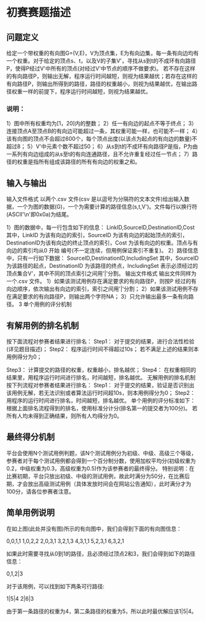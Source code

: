 初赛赛题描述
============


## 问题定义
给定一个带权重的有向图G=(V,E)，V为顶点集，E为有向边集，每一条有向边均有一个权重。对于给定的顶点s、t，以及V的子集V'，寻找从s到t的不成环有向路径P，使得P经过V'中所有的顶点(对经过V'中节点的顺序不做要求)。
若不存在这样的有向路径P，则输出无解，程序运行时间越短，则视为结果越优；若存在这样的有向路径P，则输出所得到的路径，路径的权重越小，则视为结果越优，在输出路径权重一样的前提下，程序运行时间越短，则视为结果越优。

### 说明：
1）图中所有权重均为[1，20]内的整数；
2）任一有向边的起点不等于终点；
3）连接顶点A至顶点B的有向边可能超过一条，其权重可能一样，也可能不一样；
4）该有向图的顶点不会超过600个，每个顶点出度(以该点为起点的有向边的数量)不超过8；
5）V'中元素个数不超过50；
6）从s到t的不成环有向路径P是指，P为由一系列有向边组成的从s至t的有向连通路径，且不允许重复经过任一节点；
7）路径的权重是指所有组成该路径的所有有向边的权重之和。


## 输入与输出
输入文件格式
以两个.csv 文件(csv 是以逗号为分隔符的文本文件)给出输入数据，一个为图的数据(G)，一个为需要计算的路径信息(s,t,V')。文件每行以换行符(ASCII'\n'即0x0a)为结尾。

1）图的数据中，每一行包含如下的信息：
LinkID,SourceID,DestinationID,Cost
其中，LinkID 为该有向边的索引，SourceID 为该有向边的起始顶点的索引，DestinationID为该有向边的终止顶点的索引，Cost 为该有向边的权重。顶点与有向边的索引均从0 开始 编号(不一定连续，但用例保证索引不重复)。
2）路径信息中，只有一行如下数据：
SourceID,DestinationID,IncludingSet
其中，SourceID 为该路径的起点，DestinationID 为该路径的终点，IncludingSet 表示必须经过的顶点集合V'，其中不同的顶点索引之间用'|'分割。
输出文件格式
输出文件同样为一个.csv 文件。
1）如果该测试用例存在满足要求的有向路径P，则按P 经过的有向边顺序，依次输出有向边的索引，索引之间用'|'分割；
2）如果该测试用例不存在满足要求的有向路径P，则输出两个字符NA；
3）只允许输出最多一条有向路径。
3 单个用例的评分机制


## 有解用例的排名机制
按下面流程对参赛者结果进行排名：
Step1： 对于提交的结果，进行合法性检验(详见题目描述)；
Step2： 程序运行时间不得超过10s；
若不满足上述的结果则本用例得分为0；


Step3： 计算提交的路径的权重，权重越小，排名越优；
Step4： 在权重相同的结果里，用程序运行时间进行排名，时间越短，排名越优。
无解用例的排名机制
按下列流程对参赛者结果进行排名：
Step1： 对于提交的结果，验证是否识别出该用例无解，若无法识别或者算法运行时间超10s，则本用例得分为0；
Step2： 用程序的运行时间进行排名，时间越短，排名越优。
单个用例的评分标准如下：
根据上面排名流程得到的排名，使用标准分计分(排名第一的提交者为100分)。
若所有人均未得到正确结果，则所有人均得分为0。


## 最终得分机制
平台会使用N个测试用例判题，该N个测试用例分为初级、中级、高级三个等级，参赛者对于每个测试用例都会得到一个百分制分数，使用加权平均分(初级权重为0.2，中级权重为0.3，高级权重为0.5)作为该参赛者的最终得分。
特别说明：在比赛初期，平台只放出初级、中级的测试用例，故此时满分为50分，在比赛后期，才会放出高级测试用例（具体发放时间会在网站公告通知），此时满分才为100分，请各位参赛者注意。


## 简单用例说明
在如上图(此处并没有图)所示的有向图中，我们会得到下面的有向图信息：

0,0,1,1
1,0,2,2
2,0,3,1
3,2,1,3
4,3,1,1
5,2,3,1
6,3,2,1

如果此时需要寻找从0到1的路径，且必须经过顶点2和3，我们会得到如下的路径信息：

0,1,2|3

对于该用例，可以找到如下两条可行路径:

1|5|4
2|6|3

由于第一条路径的权重为4，第二条路径的权重为5，所以此时最优解应该1|5|4。